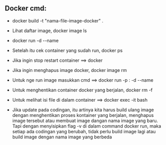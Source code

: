 Docker cmd:
------------------------------------------------
- docker build -t "nama-file-image-docker" .
- Lihat daftar image, docker image ls
- docker run -d --name <nama lain app yang mau dikasih> <image dockernya>
- Setelah itu cek container yang sudah run, docker ps
- Jika ingin stop restart container ==> docker <stop> <restart> <containerID>
- Jika ingin menghapus image docker, docker image rm <containerID>

- Untuk nge run image masukkan cmd ==> docker run -p <angka port yang mau kita pake untuk ngejalanin container>:<port yang dipakai di aplikasi> -d --name <nama aplikasi yang kita bebas namain> <nama image di list docker image>

- Untuk menghentikan container docker yang berjalan, docker rm <nama image> -f 
- Untuk melihat isi file di dalam container ==> docker exec -it <nama image> bash

- Jika update pada codingan, itu artinya kita harus build ulang image dengan menghentikan proses kontainer yang berjalan, menghapus image tersebut atau membuat image dangan nama image yang baru. Tapi dengan menyisipkan flag -v di dalam command docker run, maka setiap ada codingan yang berubah, tidak perlu build image lagi atau build image dengan nama image yang berbeda